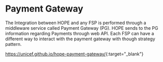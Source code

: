# Payment Gateway

The Integration between HOPE and any FSP is performed through a middleware service called Payment Gateway (PG).
HOPE sends to the PG information regarding Payments through web API.
Each FSP can have a different way to interact with the payment gateway with though strategy pattern.

<https://unicef.github.io/hope-payment-gateway/>{:target="_blank"}


